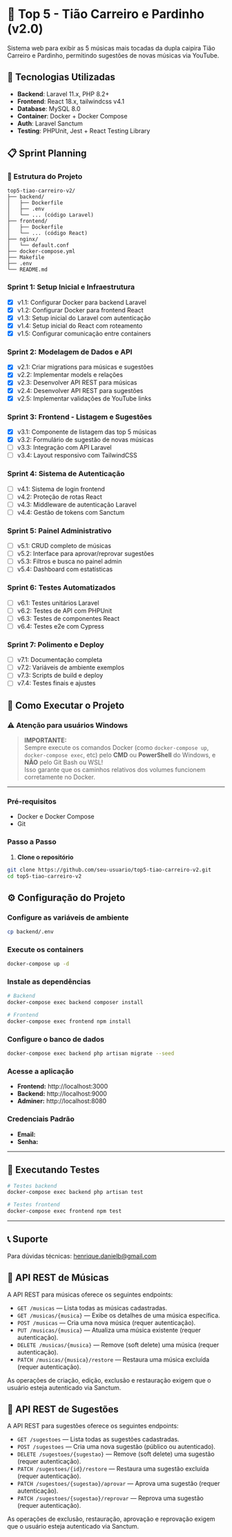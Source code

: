 # 🎵 Top 5 - Tião Carreiro e Pardinho (v2.0)

Sistema web para exibir as 5 músicas mais tocadas da dupla caipira Tião Carreiro
e Pardinho, permitindo sugestões de novas músicas via YouTube.

## 🚀 Tecnologias Utilizadas

- **Backend**: Laravel 11.x, PHP 8.2+
- **Frontend**: React 18.x, tailwindcss v4.1
- **Database**: MySQL 8.0
- **Container**: Docker + Docker Compose
- **Auth**: Laravel Sanctum
- **Testing**: PHPUnit, Jest + React Testing Library

## 📋 Sprint Planning

### 📁 Estrutura do Projeto

```
top5-tiao-carreiro-v2/
├── backend/
│   ├── Dockerfile
│   ├── .env
│   └── ... (código Laravel)
├── frontend/
│   ├── Dockerfile
│   └── ... (código React)
├── nginx/
│   └── default.conf
├── docker-compose.yml
├── Makefile
├── .env
└── README.md
```

### Sprint 1: Setup Inicial e Infraestrutura

- [x] v1.1: Configurar Docker para backend Laravel
- [x] v1.2: Configurar Docker para frontend React
- [x] v1.3: Setup inicial do Laravel com autenticação
- [x] v1.4: Setup inicial do React com roteamento
- [x] v1.5: Configurar comunicação entre containers

### Sprint 2: Modelagem de Dados e API

- [x] v2.1: Criar migrations para músicas e sugestões
- [x] v2.2: Implementar models e relações
- [x] v2.3: Desenvolver API REST para músicas
- [x] v2.4: Desenvolver API REST para sugestões
- [x] v2.5: Implementar validações de YouTube links

### Sprint 3: Frontend - Listagem e Sugestões

- [x] v3.1: Componente de listagem das top 5 músicas
- [x] v3.2: Formulário de sugestão de novas músicas
- [ ] v3.3: Integração com API Laravel
- [ ] v3.4: Layout responsivo com TailwindCSS

### Sprint 4: Sistema de Autenticação

- [ ] v4.1: Sistema de login frontend
- [ ] v4.2: Proteção de rotas React
- [ ] v4.3: Middleware de autenticação Laravel
- [ ] v4.4: Gestão de tokens com Sanctum

### Sprint 5: Painel Administrativo

- [ ] v5.1: CRUD completo de músicas
- [ ] v5.2: Interface para aprovar/reprovar sugestões
- [ ] v5.3: Filtros e busca no painel admin
- [ ] v5.4: Dashboard com estatísticas

### Sprint 6: Testes Automatizados

- [ ] v6.1: Testes unitários Laravel
- [ ] v6.2: Testes de API com PHPUnit
- [ ] v6.3: Testes de componentes React
- [ ] v6.4: Testes e2e com Cypress

### Sprint 7: Polimento e Deploy

- [ ] v7.1: Documentação completa
- [ ] v7.2: Variáveis de ambiente exemplos
- [ ] v7.3: Scripts de build e deploy
- [ ] v7.4: Testes finais e ajustes

## 🐳 Como Executar o Projeto

### ⚠️ Atenção para usuários Windows

> **IMPORTANTE:**  
> Sempre execute os comandos Docker (como `docker-compose up`,
> `docker-compose exec`, etc) pelo **CMD** ou **PowerShell** do Windows, e
> **NÃO** pelo Git Bash ou WSL!  
> Isso garante que os caminhos relativos dos volumes funcionem corretamente no
> Docker.

---

### Pré-requisitos

- Docker e Docker Compose
- Git

### Passo a Passo

1. **Clone o repositório**

```bash
git clone https://github.com/seu-usuario/top5-tiao-carreiro-v2.git
cd top5-tiao-carreiro-v2
```

## ⚙️ Configuração do Projeto

### Configure as variáveis de ambiente

```bash
cp backend/.env
```

### Execute os containers

```bash
docker-compose up -d
```

### Instale as dependências

```bash
# Backend
docker-compose exec backend composer install

# Frontend
docker-compose exec frontend npm install
```

### Configure o banco de dados

```bash
docker-compose exec backend php artisan migrate --seed
```

### Acesse a aplicação

- **Frontend:** http://localhost:3000
- **Backend:** http://localhost:9000
- **Adminer:** http://localhost:8080

### Credenciais Padrão

- **Email:**
- **Senha:**

---

## 🧪 Executando Testes

```bash
# Testes backend
docker-compose exec backend php artisan test

# Testes frontend
docker-compose exec frontend npm test
```

---

## 📞 Suporte

Para dúvidas técnicas: henrique.danielb@gmail.com

## 📡 API REST de Músicas

A API REST para músicas oferece os seguintes endpoints:

- `GET /musicas` — Lista todas as músicas cadastradas.
- `GET /musicas/{musica}` — Exibe os detalhes de uma música específica.
- `POST /musicas` — Cria uma nova música (requer autenticação).
- `PUT /musicas/{musica}` — Atualiza uma música existente (requer autenticação).
- `DELETE /musicas/{musica}` — Remove (soft delete) uma música (requer
  autenticação).
- `PATCH /musicas/{musica}/restore` — Restaura uma música excluída (requer
  autenticação).

As operações de criação, edição, exclusão e restauração exigem que o usuário
esteja autenticado via Sanctum.

## 📡 API REST de Sugestões

A API REST para sugestões oferece os seguintes endpoints:

- `GET /sugestoes` — Lista todas as sugestões cadastradas.
- `POST /sugestoes` — Cria uma nova sugestão (público ou autenticado).
- `DELETE /sugestoes/{sugestao}` — Remove (soft delete) uma sugestão (requer
  autenticação).
- `PATCH /sugestoes/{id}/restore` — Restaura uma sugestão excluída (requer
  autenticação).
- `PATCH /sugestoes/{sugestao}/aprovar` — Aprova uma sugestão (requer
  autenticação).
- `PATCH /sugestoes/{sugestao}/reprovar` — Reprova uma sugestão (requer
  autenticação).

As operações de exclusão, restauração, aprovação e reprovação exigem que o
usuário esteja autenticado via Sanctum.
